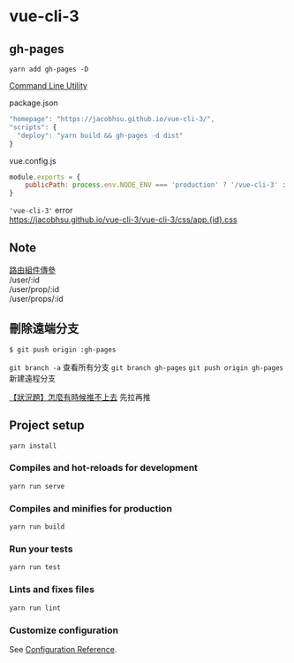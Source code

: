# vue-cli-3

## gh-pages

`yarn add gh-pages -D`  

[Command Line Utility](https://www.npmjs.com/package/gh-pages)

package.json

```js
"homepage": "https://jacobhsu.github.io/vue-cli-3/",
"scripts": {
  "deploy": "yarn build && gh-pages -d dist"
}
```

vue.config.js

```js
module.exports = {
    publicPath: process.env.NODE_ENV === 'production' ? '/vue-cli-3' : '/',
}
```

`'vue-cli-3'` error  
https://jacobhsu.github.io/vue-cli-3/vue-cli-3/css/app.{id}.css

## Note

[路由組件傳參](https://router.vuejs.org/zh/guide/essentials/passing-props.html)  
/user/:id  
/user/prop/:id  
/user/props/:id  

## 刪除遠端分支

`$ git push origin :gh-pages`

`git branch -a`  查看所有分支
`git branch gh-pages` `git push origin gh-pages` 新建遠程分支

[【狀況題】怎麼有時候推不上去](https://gitbook.tw/chapters/github/fail-to-push.html) 先拉再推

## Project setup
```
yarn install
```

### Compiles and hot-reloads for development
```
yarn run serve
```

### Compiles and minifies for production
```
yarn run build
```

### Run your tests
```
yarn run test
```

### Lints and fixes files
```
yarn run lint
```

### Customize configuration
See [Configuration Reference](https://cli.vuejs.org/config/).
